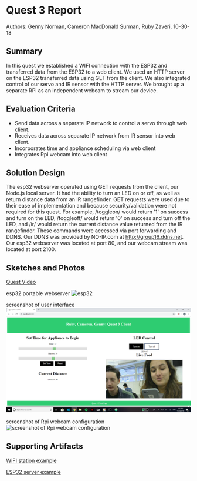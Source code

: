 # Quest 3 Report

Authors: Genny Norman, Cameron MacDonald Surman, Ruby Zaveri, 10-30-18

## Summary

In this quest we established a WIFI connection with the ESP32 and transferred data from the ESP32 to a web client. We used an HTTP server on the ESP32 transferred data using GET from the client. We also integrated control of our servo and IR sensor with the HTTP server. We brought up a separate RPi as an independent webcam to stream our device.


## Evaluation Criteria

- Send data across a separate IP network to control a servo through web client.
- Receives data across separate IP network from IR sensor into web client.
- Incorporates time and appliance scheduling via web client
- Integrates Rpi webcam into web client

## Solution Design
The esp32 webserver operated using GET requests from the client, our Node.js local server. It had the ability to turn an LED on or off, as well as return distance data from an IR rangefinder. GET requests were used due to their ease of implementation and because security/validation were not required for this quest. For example, /toggleon/ would return '1' on success and turn on the LED, /toggleoff/ would return '0' on success and turn off the LED, and /ir/ would return the current distance value returned from the IR rangefinder. These commands were accessed via port forwarding and DDNS. Our DDNS was provided by NO-IP.com at http://group16.ddns.net. Our esp32 webserver was located at port 80, and our webcam stream was located at port 2100.


## Sketches and Photos
[Quest Video](https://drive.google.com/open?id=1zzLzIi0CHRPTCbPmuJpBohDrVgxo4Ina)

esp32 portable webserver
![esp32](https://i.imgur.com/RHG8kPW.jpg)

screenshot of user interface
<img src="./images/ui_sc.png" />

screenshot of Rpi webcam configuration
![screenshot of Rpi webcam configuration](https://i.imgur.com/OZoeS8w.png)

## Supporting Artifacts

[WIFI station example ](https://github.com/user/repo/blob/branch/other_file.md)

[ESP32 server example](https://github.com/espressif/esp-idf/tree/master/examples/protocols/http_server/simple)
